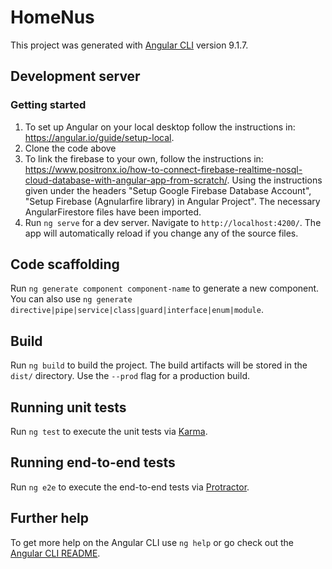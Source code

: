 # HomeNus

This project was generated with [Angular CLI](https://github.com/angular/angular-cli) version 9.1.7.

## Development server
### Getting started 
1. To set up Angular on your local desktop follow the instructions in: https://angular.io/guide/setup-local.
2. Clone the code above
3. To link the firebase to your own, follow the instructions in: https://www.positronx.io/how-to-connect-firebase-realtime-nosql-cloud-database-with-angular-app-from-scratch/.
    Using the instructions given under the headers "Setup Google Firebase Database Account", "Setup Firebase (Agnularfire library) in Angular Project". The necessary AngularFirestore files have been imported. 
4. Run `ng serve` for a dev server. Navigate to `http://localhost:4200/`. The app will automatically reload if you change any of the source files.

## Code scaffolding

Run `ng generate component component-name` to generate a new component. You can also use `ng generate directive|pipe|service|class|guard|interface|enum|module`.

## Build

Run `ng build` to build the project. The build artifacts will be stored in the `dist/` directory. Use the `--prod` flag for a production build.

## Running unit tests

Run `ng test` to execute the unit tests via [Karma](https://karma-runner.github.io).

## Running end-to-end tests

Run `ng e2e` to execute the end-to-end tests via [Protractor](http://www.protractortest.org/).

## Further help

To get more help on the Angular CLI use `ng help` or go check out the [Angular CLI README](https://github.com/angular/angular-cli/blob/master/README.md).
